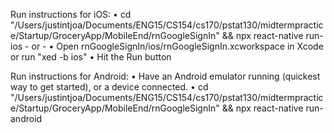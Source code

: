 Run instructions for iOS:
    • cd "/Users/justintjoa/Documents/ENG15/CS154/cs170/pstat130/midtermpractice/Startup/GroceryApp/MobileEnd/rnGoogleSignIn" && npx react-native run-ios
    - or -
    • Open rnGoogleSignIn/ios/rnGoogleSignIn.xcworkspace in Xcode or run "xed -b ios"
    • Hit the Run button

  Run instructions for Android:
    • Have an Android emulator running (quickest way to get started), or a device connected.
    • cd "/Users/justintjoa/Documents/ENG15/CS154/cs170/pstat130/midtermpractice/Startup/GroceryApp/MobileEnd/rnGoogleSignIn" && npx react-native run-android